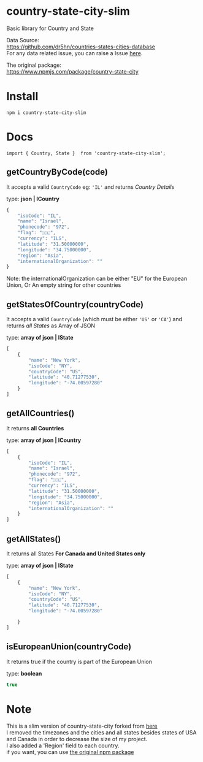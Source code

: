 country-state-city-slim
==============================
Basic library for Country and State

Data Source:<br>
https://github.com/dr5hn/countries-states-cities-database<br>
For any data related issue, you can raise a Issue [here](https://github.com/dr5hn/countries-states-cities-database/issues/new).

The original package:<br>
https://www.npmjs.com/package/country-state-city

# Install
`npm i country-state-city-slim`
# Docs

`import { Country, State }  from 'country-state-city-slim';`

getCountryByCode(code)
---------------

It accepts a valid `CountryCode` eg: `'IL'` and   returns *Country Details*

type: **json | ICountry**

```js
{
	"isoCode": "IL",
	"name": "Israel",
	"phonecode": "972",
	"flag": "🇮🇱",
	"currency": "ILS",
	"latitude": "31.50000000",
	"longitude": "34.75000000",
	"region": "Asia",
	"internationalOrganization": ""
}
```
Note: the internationalOrganization can be either "EU" for the European Union, Or An empty string for other countries

getStatesOfCountry(countryCode)
---------------

It accepts a valid `CountryCode` (which must be either `'US'` or `'CA'`) and returns *all States* as Array of JSON

type: **array of json | IState**

```js
[
	{
		"name": "New York",
        "isoCode": "NY",
        "countryCode": "US",
        "latitude": "40.71277530",
        "longitude": "-74.00597280"
	}
]

```

getAllCountries()
---------------
It returns **all Countries**

type: **array of json | ICountry**

```js
[
	{
		"isoCode": "IL",
        "name": "Israel",
        "phonecode": "972",
        "flag": "🇮🇱",
        "currency": "ILS",
        "latitude": "31.50000000",
        "longitude": "34.75000000",
		"region": "Asia",
		"internationalOrganization": ""
	}
]
```

getAllStates()
---------------
It returns all States **For Canada and United States only**

type: **array of json | IState**

```js
[
	{
		"name": "New York",
        "isoCode": "NY",
        "countryCode": "US",
        "latitude": "40.71277530",
        "longitude": "-74.00597280"

	}
]
```
isEuropeanUnion(countryCode)
---------------
It returns true if the country is part of the European Union

type: **boolean**

```js
true
```

# Note
This is a slim version of country-state-city
forked from [here](https://github.com/harpreetkhalsagtbit/country-state-city)<br>
I removed the timezones and the cities and all states besides states of USA and Canada
in order to decrease the size of my project.<br>
I also added a 'Region' field to each country.<br>
if you want, you can use [the original npm package](https://www.npmjs.com/package/country-state-city)
